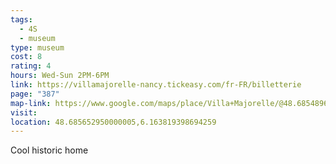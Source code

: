 ```yaml
---
tags:
  - 4S
  - museum
type: museum
cost: 8
rating: 4
hours: Wed-Sun 2PM-6PM
link: https://villamajorelle-nancy.tickeasy.com/fr-FR/billetterie
page: "387"
map-link: https://www.google.com/maps/place/Villa+Majorelle/@48.6854896,6.1613033,17z/data=!3m1!4b1!4m6!3m5!1s0x4794a29d28c7c11b:0x8b206d093b9b00a5!8m2!3d48.6854861!4d6.1638782!16s%2Fg%2F1230v9g3?entry=ttu&g_ep=EgoyMDI0MDkyNS4wIKXMDSoASAFQAw%3D%3D
visit: 
location: 48.685652950000005,6.163819398694259
---
```

Cool historic home